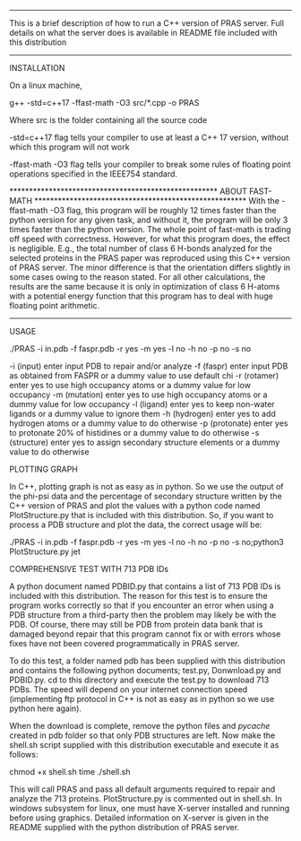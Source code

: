 ***************************************************************************************************************************
This is a brief description of how to run a C++ version of PRAS server. 
Full details on what the server does is available in README file included with this distribution
***************************************************************************************************************************
INSTALLATION

On a linux machine,

g++ -std=c++17 -ffast-math -O3 src/*.cpp -o PRAS

Where src is the folder containing all the source code

-std=c++17 flag tells your compiler to use at least a C++ 17 version, without which this program will not work

-ffast-math -O3 flag tells your compiler to break some rules of floating point operations specified in the IEEE754 standard. 

***************************************************** ABOUT FAST-MATH ******************************************************
With the -ffast-math -O3 flag, this program will be roughly 12 times faster than the python version for any given task,
and without it, the program will be only 3 times faster than the python version. The whole point of fast-math is trading 
off speed with correctness. However, for what this program does, the effect is negligible. E.g., the total number of 
class 6 H-bonds analyzed for the selected proteins in the PRAS paper was reproduced using this C++ version of PRAS server. 
The minor difference is that the orientation differs slightly in some cases owing to the reason stated. For all other 
calculations, the results are the same because it is only in optimization of class 6 H-atoms with a potential energy 
function that this program has to deal with huge floating point arithmetic.
****************************************************************************************************************************

USAGE

./PRAS -i in.pdb -f faspr.pdb -r yes -m yes -l no -h no -p no -s no

-i (input)     enter input PDB to repair and/or analyze
-f (faspr)     enter input PDB as obtained from FASPR or a dummy value to use default chi
-r (rotamer)   enter yes to use high occupancy atoms or a dummy value for low occupancy
-m (mutation)  enter yes to use high occupancy atoms or a dummy value for low occupancy
-l (ligand)    enter yes to keep non-water ligands or a dummy value to ignore them
-h (hydrogen)  enter yes to add hydrogen atoms or a dummy value to do otherwise
-p (protonate) enter yes to protonate 20% of histidines or a dummy value to do otherwise
-s (structure) enter yes to assign secondary structure elements or a dummy value to do otherwise

PLOTTING GRAPH

In C++, plotting graph is not as easy as in python. So we use the output of the phi-psi data and the percentage of secondary 
structure written by the C++ version of PRAS and plot the values with a python code named PlotStructure.py that is included 
with this distribution. So, if you want to process a PDB structure and plot the data, the correct usage will be:

./PRAS -i in.pdb -f faspr.pdb -r yes -m yes -l no -h no -p no -s no;python3 PlotStructure.py jet
 

COMPREHENSIVE TEST WITH 713 PDB IDs

A python document named PDBID.py that contains a list of 713 PDB IDs is included with this distribution. The reason for this
test is to ensure the program works correctly so that if you encounter an error when using a PDB structure from a third-party
then the problem may likely be with the PDB. Of course, there may still be PDB from protein data bank that is damaged beyond
repair that this program cannot fix or with errors whose fixes have not been covered programmatically in PRAS server. 

To do this test, a folder named pdb has been supplied with this distribution and contains the following python documents; 
test.py, Donwnload.py and PDBID.py. cd to this directory and execute the test.py to download 713 PDBs. The speed will depend on
your internet connection speed (implementing ftp protocol in C++ is not as easy as in python so we use python here again).   

When the download is complete, remove the python files and _pycache_ created in pdb folder so that only PDB structures are left.
Now make the shell.sh script supplied with this distribution executable and execute it as follows:

chmod +x shell.sh
time ./shell.sh

This will call PRAS and pass all default arguments required to repair and analyze the 713 proteins. PlotStructure.py is 
commented out in shell.sh. In windows subsystem for linux, one must have X-server installed and running before using graphics. 
Detailed information on X-server is given in the README supplied with the python distribution of PRAS server.

